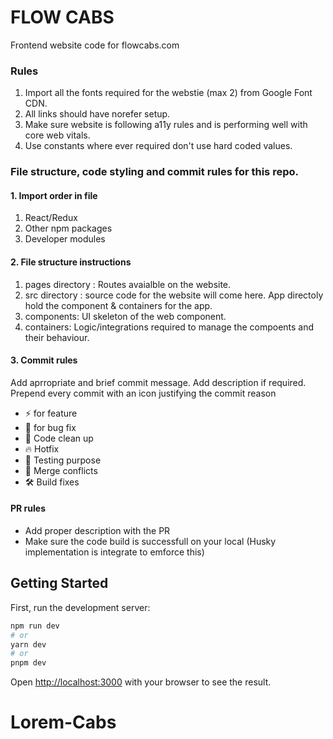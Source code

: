 # FLOW CABS

Frontend website code for flowcabs.com

### Rules

1. Import all the fonts required for the webstie (max 2) from Google Font CDN.
2. All links should have norefer setup.
3. Make sure website is following a11y rules and is performing well with core web vitals.
4. Use constants where ever required don't use hard coded values.

### File structure, code styling and commit rules for this repo.

#### 1. Import order in file

1. React/Redux
2. Other npm packages
3. Developer modules

#### 2. File structure instructions

1. pages directory : Routes avaialble on the website.
2. src directory : source code for the website will come here. App directoly hold the component & containers for the app.
3. components: UI skeleton of the web component.
4. containers: Logic/integrations required to manage the compoents and their behaviour.

#### 3. Commit rules

Add aprropriate and brief commit message. Add description if required.
Prepend every commit with an icon justifying the commit reason

- ⚡ for feature
- 🐞 for bug fix
- 🧹 Code clean up
- 🔥 Hotfix
- 🧪 Testing purpose
- 🧩 Merge conflicts
- 🛠 Build fixes

#### PR rules

- Add proper description with the PR
- Make sure the code build is successfull on your local (Husky implementation is integrate to emforce this)

## Getting Started

First, run the development server:

```bash
npm run dev
# or
yarn dev
# or
pnpm dev
```

Open [http://localhost:3000](http://localhost:3000) with your browser to see the result.
# Lorem-Cabs
